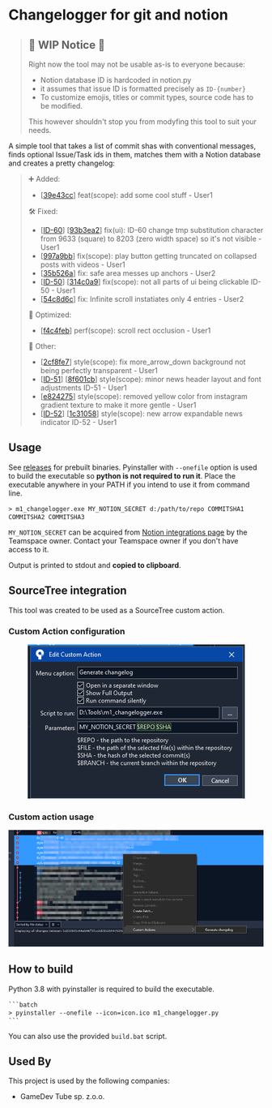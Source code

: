 
# Changelogger for git and notion

> ## 🚧 WIP Notice 🚧
> Right now the tool may not be usable as-is to everyone because:
> - Notion database ID is hardcoded in notion.py
> - it assumes that issue ID is formatted precisely as `ID-{number}`
> - To customize emojis, titles or commit types, source code has to be modified.
>
> This however shouldn't stop you from modyfing this tool to suit your needs.


A simple tool that takes a list of commit shas with conventional messages, finds optional Issue/Task ids in them, matches them with a Notion database and creates a pretty changelog:

>➕ Added:
>- [[39e43cc](https://github.com)] feat(scope): add some cool stuff - User1
>
>🛠 Fixed:
>- [[ID-60](https://www.notion.so/)] [[93b3ea2](https://github.com)] fix(ui): ID-60 change tmp substitution character from 9633 (square) to 8203 (zero width space) so it's not visible - User1
>- [[997a9bb](https://github.com)] fix(scope): play button getting truncated on collapsed posts with videos - User1
>- [[35b526a](https://github.com)] fix: safe area messes up anchors - User2
>- [[ID-50](https://www.notion.so)] [[314c0a9](https://github.com)] fix(scope): not all parts of ui being clickable ID-50 - User1
>- [[54c8d6c](https://github.com)] fix: Infinite scroll instatiates only 4 entries - User2
>
>🚀 Optimized:
>- [[f4c4feb](https://github.com)] perf(scope): scroll rect occlusion - User1
>
>🤷‍ Other:
>- [[2cf8fe7](https://github.com)] style(scope): fix more_arrow_down background not being perfectly transparent - User1
>- [[ID-51](https://www.notion.so/)] [[8f601cb](https://github.com)] style(scope): minor news header layout and font adjustments ID-51 - User1
>- [[e824275](https://github.com)] style(scope): removed yellow color from instagram gradient texture to make it more gentle - User1
>- [[ID-52](https://www.notion.so/)] [[1c31058](https://github.com)] style(scope): new arrow expandable news indicator ID-52 - User1


## Usage

See [releases](https://github.com/bartoszblachucki/GitNotionChangelogger/releases) for prebuilt binaries.
Pyinstaller with `--onefile` option is used to build the executable so **python is not required to run it**.
Place the executable anywhere in your PATH if you intend to use it from command line.

```batch
> m1_changelogger.exe MY_NOTION_SECRET d:/path/to/repo COMMITSHA1 COMMITSHA2 COMMITSHA3
```

`MY_NOTION_SECRET` can be acquired from [Notion integrations page](https://www.notion.so/my-integrations) by the Teamspace owner. 
Contact your Teamspace owner if you don't have access to it.

Output is printed to stdout and **copied to clipboard**.

## SourceTree integration
This tool was created to be used as a SourceTree custom action.

### Custom Action configuration
<p align="center">
  <img src="./img/sourcetree_1.png" alt="SourceTree custom action configuration">
</p>

### Custom action usage
<p align="center">
  <img src="./img/sourcetree_2.png" alt="SourceTree custom action usage">
</p>

## How to build
Python 3.8 with pyinstaller is required to build the executable.
    
    ```batch
    > pyinstaller --onefile --icon=icon.ico m1_changelogger.py
    ```

You can also use the provided `build.bat` script.

## Used By
This project is used by the following companies:

- GameDev Tube sp. z.o.o.


